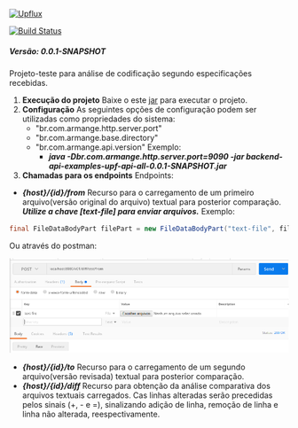 [![Upflux](https://upflux.net/wp-content/uploads/2018/04/logo-upflux-108x47-1.png)](https://upflux.net/)

[![Build Status](https://github.com/armange/java-br-com-armange-backend-api-examples/tree/upflux/backend-api-examples-upf-api)]() 
##### Versão: 0.0.1-SNAPSHOT
Projeto-teste para análise de codificação segundo especificações recebidas.

  1. __Execução do projeto__
Baixe o este [jar](https://github.com/armange/java-br-com-armange-backend-api-examples/raw/upflux/backend-api-examples-upf-api/src/assets/backend-api-examples-upf-api-all-0.0.1-SNAPSHOT.jar) para executar o projeto.
  1. __Configuração__
As seguintes opções de configuração podem ser utilizadas como propriedades do sistema:
     - "br.com.armange.http.server.port"
     - "br.com.armange.base.directory"
     - "br.com.armange.api.version"
Exemplo:
       - *__java -Dbr.com.armange.http.server.port=9090 -jar backend-api-examples-upf-api-all-0.0.1-SNAPSHOT.jar__*
  1. __Chamadas para os endpoints__
Endpoints:
- __*{host}/{id}/from*__
Recurso para o carregamento de um primeiro arquivo(versão original do arquivo) textual para posterior comparação. __*Utilize a chave [text-file] para enviar arquivos.*__
Exemplo:
```java
final FileDataBodyPart filePart = new FileDataBodyPart("text-file", file);
```
Ou através do postman:

[![Postman](https://github.com/armange/java-br-com-armange-backend-api-examples/blob/upflux/backend-api-examples-upf-api/src/assets/postman.png)](https://github.com/armange/java-br-com-armange-backend-api-examples/edit/upflux/README.md)
- __*{host}/{id}/to*__
Recurso para o carregamento de um segundo arquivo(versão revisada) textual para posterior comparação.
- __*{host}/{id}/diff*__
Recurso para obtenção da análise comparativa dos arquivos textuais carregados. Cas linhas alteradas serão precedidas pelos sinais (+, - e =), sinalizando adição de linha, remoção de linha e linha não alterada, reespectivamente.
